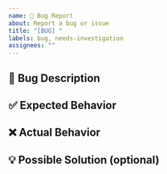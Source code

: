 ```yaml
---
name: 🐛 Bug Report
about: Report a bug or issue
title: "[BUG] "
labels: bug, needs-investigation
assignees: ""
---
```


## 🐛 Bug Description

## ✅ Expected Behavior

## ❌ Actual Behavior

## 💡 Possible Solution (optional)
